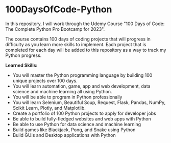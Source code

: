 # 100DaysOfCode-Python
In this repository, I will work through the Udemy Course "100 Days of Code: The Complete Python Pro Bootcamp for 2023". 

The course contains 100 days of coding projects that will progress in difficulty as you learn more skills to implement.
Each project that is completed for each day will be added to this repository as a way to track my Python progress.

**Learned Skills:**
- You will master the Python programming language by building 100 unique projects over 100 days.
- You will learn automation, game, app and web development, data science and machine learning all using Python.
- You will be able to program in Python professionally
- You will learn Selenium, Beautiful Soup, Request, Flask, Pandas, NumPy, Scikit Learn, Plotly, and Matplotlib.
- Create a portfolio of 100 Python projects to apply for developer jobs
- Be able to build fully-fledged websites and web apps with Python
- Be able to use Python for data science and machine learning
- Build games like Blackjack, Pong, and Snake using Python
- Build GUIs and Desktop applications with Python
